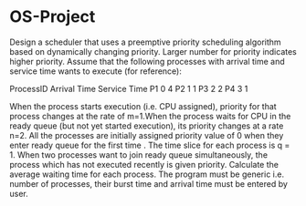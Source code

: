 # OS-Project
Design a scheduler that uses a preemptive priority scheduling algorithm based on dynamically changing priority. Larger number for priority indicates higher priority.
Assume that the following processes with arrival time and service time wants to execute (for reference):

ProcessID        	Arrival Time    	Service Time
P1                       	 0                         	 4
P2                       	 1                         	 1
P3                       	 2                         	 2
P4                       	 3                         	 1

When the process starts execution (i.e. CPU assigned), priority for that process changes at the rate of m=1.When the process waits for CPU in the ready queue (but not yet started execution), its priority changes at a rate n=2. All the processes are initially assigned priority value of 0 when they enter ready queue for the first time . The time slice for each process is q = 1. When two processes want to join ready queue simultaneously, the process which has not executed recently is given priority. Calculate the average waiting time for each process. The program must be generic i.e. number of processes, their burst time and arrival time must be entered by user. 
